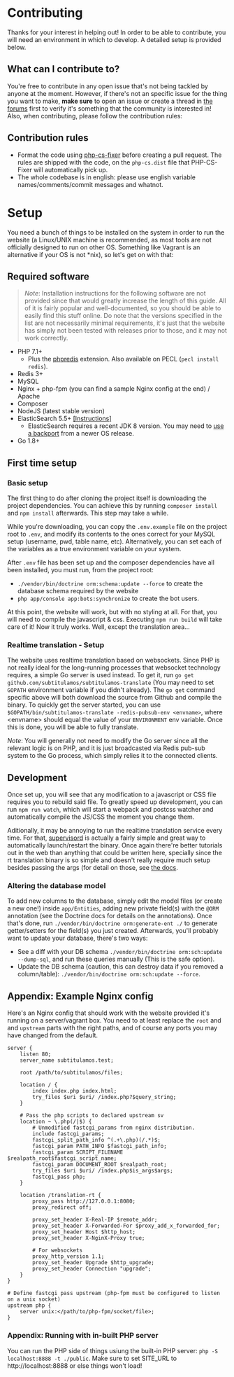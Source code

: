 # Contributing

Thanks for your interest in helping out! In order to be able to contribute, you will need an environment in which to develop. A detailed setup is provided below.

## What can I contribute to?

You're free to contribute in any open issue that's not being tackled by anyone at the moment. However, if there's not an specific issue for the thing you want to make, **make sure** to open an issue or create a thread in [the forums](https://foro.subtitulamos.tv) first to verify it's something that the community is interested in! Also, when contributing, please follow the contribution rules:

## Contribution rules

- Format the code using [php-cs-fixer](https://github.com/FriendsOfPHP/PHP-CS-Fixer) before creating a pull request. The rules are shipped with the code, on the `php-cs.dist` file that PHP-CS-Fixer will automatically pick up.
- The whole codebase is in english: please use english variable names/comments/commit messages and whatnot.

# Setup

You need a bunch of things to be installed on the system in order to run the website (a Linux/UNIX machine is recommended, as most tools are not officially designed to run on other OS. Something like Vagrant is an alternative if your OS is not \*nix), so let's get on with that:

## Required software

> _Note_: Installation instructions for the following software are not provided since that would greatly increase the length of this guide. All of it is fairly popular and well-documented, so you should be able to easily find this stuff online. Do note that the versions specified in the list are not necessarily minimal requirements, it's just that the website has simply not been tested with releases prior to those, and it may not work correctly.

- PHP 7.1+
  - Plus the [phpredis](https://github.com/phpredis/phpredis) extension. Also available on PECL (`pecl install redis`).
- Redis 3+
- MySQL
- Nginx + php-fpm (you can find a sample Nginx config at the end) / Apache
- Composer
- NodeJS (latest stable version)
- ElasticSearch 5.5+ [[Instructions]](https://www.elastic.co/guide/en/elasticsearch/reference/5.5/_installation.html)
  - ElasticSearch requires a recent JDK 8 version. You may need to [use a backport](https://linux-tips.com/t/how-to-install-java-8-on-debian-jessie/349/2) from a newer OS release.
- Go 1.8+

## First time setup

### Basic setup

The first thing to do after cloning the project itself is downloading the project dependencies. You can achieve this by running `composer install` and `npm install` afterwards. This step may take a while.

While you're downloading, you can copy the `.env.example` file on the project root to `.env`, and modify its contents to the ones correct for your MySQL setup (username, pwd, table name, etc). Alternatively, you can set each of the variables as a true environment variable on your system.

After `.env` file has been set up and the composer dependencies have all been installed, you must run, from the project root:

- `./vendor/bin/doctrine orm:schema:update --force` to create the database schema required by the website
- `php app/console app:bots:synchronize` to create the bot users.

At this point, the website will work, but with no styling at all. For that, you will need to compile the javascript & css. Executing `npm run build` will take care of it! Now it truly works. Well, except the translation area...

### Realtime translation - Setup

The website uses realtime translation based on websockets. Since PHP is not really ideal for the long-running processes that websocket technology requires, a simple Go server is used instead. To get it, run `go get github.com/subtitulamos/subtitulamos-translate` (You may need to set `GOPATH` environment variable if you didn't already). The `go get` command specific above will both download the source from Github and compile the binary. To quickly get the server started, you can use `$GOPATH/bin/subtitulamos-translate -redis-pubsub-env <envname>`, where \<envname\> should equal the value of your `ENVIRONMENT` env variable. Once this is done, you will be able to fully translate.

_Note_: You will generally not need to modify the Go server since all the relevant logic is on PHP, and it is just broadcasted via Redis pub-sub system to the Go process, which simply relies it to the connected clients.

## Development

Once set up, you will see that any modification to a javascript or CSS file requires you to rebuild said file. To greatly speed up development, you can run `npm run watch`, which will start a webpack and postcss watcher and automatically compile the JS/CSS the moment you change them.

Aditionally, it may be annoying to run the realtime translation service every time. For that, [supervisord](http://supervisord.org/) is actually a fairly simple and great way to automatically launch/restart the binary. Once again there're better tutorials out in the web than anything that could be written here, specially since the rt translation binary is so simple and doesn't really require much setup besides passing the args (for detail on those, see [the docs](https://github.com/subtitulamos/subtitulamos-translate).

### Altering the database model

To add new columns to the database, simply edit the model files (or create a new one!) inside `app/Entities`, adding new private field(s) with the `@ORM` annotation (see the Doctrine docs for details on the annotations). Once that's done, run `./vendor/bin/doctrine orm:generate-ent ./` to generate getter/setters for the field(s) you just created. Afterwards, you'll probably want to update your database, there's two ways:

- See a diff with your DB schema `./vendor/bin/doctrine orm:sch:update --dump-sql`, and run these queries manually (This is the safe option).
- Update the DB schema (caution, this can destroy data if you removed a column/table): `./vendor/bin/doctrine orm:sch:update --force`.

## Appendix: Example Nginx config

Here's an Nginx config that should work with the website provided it's running on a server/vagrant box. You need to at least replace the `root` and and `upstream` parts with the right paths, and of course any ports you may have changed from the default.

    server {
        listen 80;
        server_name subtitulamos.test;

        root /path/to/subtitulamos/files;

        location / {
            index index.php index.html;
            try_files $uri $uri/ /index.php?$query_string;
        }

        # Pass the php scripts to declared upstream sv
        location ~ \.php(/|$) {
            # Unmodified fastcgi_params from nginx distribution.
            include fastcgi_params;
            fastcgi_split_path_info ^(.+\.php)(/.*)$;
            fastcgi_param PATH_INFO $fastcgi_path_info;
            fastcgi_param SCRIPT_FILENAME $realpath_root$fastcgi_script_name;
            fastcgi_param DOCUMENT_ROOT $realpath_root;
            try_files $uri $uri/ /index.php$is_args$args;
            fastcgi_pass php;
        }

        location /translation-rt {
            proxy_pass http://127.0.0.1:8080;
            proxy_redirect off;

            proxy_set_header X-Real-IP $remote_addr;
            proxy_set_header X-Forwarded-For $proxy_add_x_forwarded_for;
            proxy_set_header Host $http_host;
            proxy_set_header X-NginX-Proxy true;

            # For websockets
            proxy_http_version 1.1;
            proxy_set_header Upgrade $http_upgrade;
            proxy_set_header Connection "upgrade";
        }
    }

    # Define fastcgi pass upstream (php-fpm must be configured to listen on a unix socket)
    upstream php {
        server unix:</path/to/php-fpm/socket/file>;
    }

### Appendix: Running with in-built PHP server
You can run the PHP side of things usiung the built-in PHP server: `php -S localhost:8888 -t ./public`.
Make sure to set SITE_URL to http://localhost:8888 or else things won't load!
